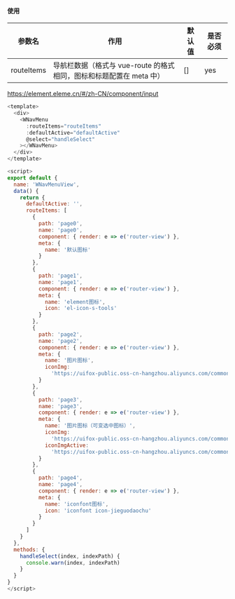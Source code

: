 #### 使用

| 参数名     | 作用                                                                | 默认值 | 是否必须 |
| ---------- | ------------------------------------------------------------------- | ------ | -------- |
| routeItems | 导航栏数据（格式与 vue-route 的格式相同，图标和标题配置在 meta 中） | []     | yes      |

<https://element.eleme.cn/#/zh-CN/component/input>

```javascript
<template>
  <div>
    <WNavMenu
      :routeItems="routeItems"
      :defaultActive="defaultActive"
      @select="handleSelect"
    ></WNavMenu>
  </div>
</template>

<script>
export default {
  name: 'WNavMenuView',
  data() {
    return {
      defaultActive: '',
      routeItems: [
        {
          path: 'page0',
          name: 'page0',
          component: { render: e => e('router-view') },
          meta: {
            name: '默认图标'
          }
        },
        {
          path: 'page1',
          name: 'page1',
          component: { render: e => e('router-view') },
          meta: {
            name: 'element图标',
            icon: 'el-icon-s-tools'
          }
        },
        {
          path: 'page2',
          name: 'page2',
          component: { render: e => e('router-view') },
          meta: {
            name: '图片图标',
            iconImg:
              'https://uifox-public.oss-cn-hangzhou.aliyuncs.com/common/market_v2/home/home-send-tab1.png'
          }
        },
        {
          path: 'page3',
          name: 'page3',
          component: { render: e => e('router-view') },
          meta: {
            name: '图片图标（可变选中图标）',
            iconImg:
              'https://uifox-public.oss-cn-hangzhou.aliyuncs.com/common/market_v2/home/home-send-tab1.png',
            iconImgActive:
              'https://uifox-public.oss-cn-hangzhou.aliyuncs.com/common/market_v2/home/home-send-tab6.png'
          }
        },
        {
          path: 'page4',
          name: 'page4',
          component: { render: e => e('router-view') },
          meta: {
            name: 'iconfont图标',
            icon: 'iconfont icon-jieguodaochu'
          }
        }
      ]
    }
  },
  methods: {
    handleSelect(index, indexPath) {
      console.warn(index, indexPath)
    }
  }
}
</script>
```
